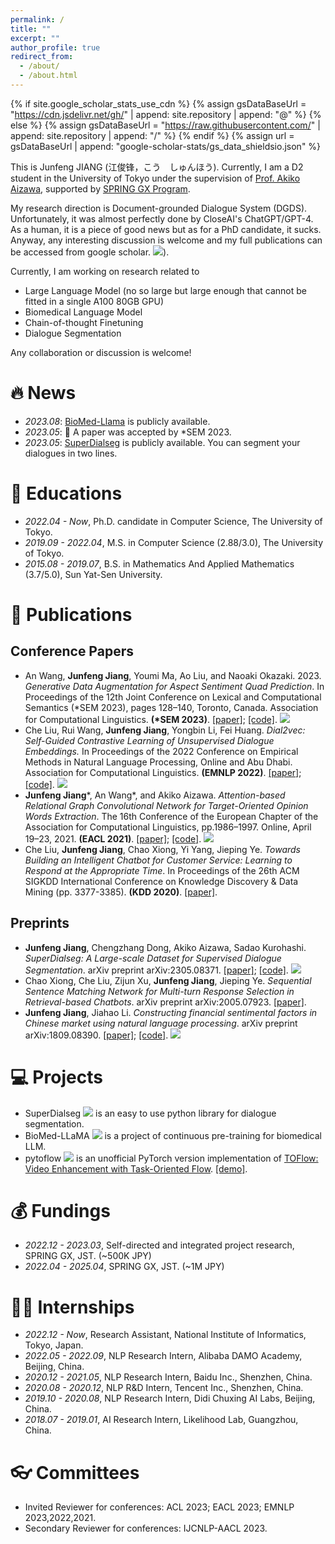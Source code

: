 ```yaml
---
permalink: /
title: ""
excerpt: ""
author_profile: true
redirect_from: 
  - /about/
  - /about.html
---
```


{% if site.google_scholar_stats_use_cdn %}
{% assign gsDataBaseUrl = "https://cdn.jsdelivr.net/gh/" | append: site.repository | append: "@" %}
{% else %}
{% assign gsDataBaseUrl = "https://raw.githubusercontent.com/" | append: site.repository | append: "/" %}
{% endif %}
{% assign url = gsDataBaseUrl | append: "google-scholar-stats/gs_data_shieldsio.json" %}

<span class='anchor' id='about-me'></span>
This is Junfeng JIANG (江俊锋，こう　しゅんほう). Currently, I am a D2 student in the University of Tokyo under the supervision of [Prof. Akiko Aizawa](https://www-al.nii.ac.jp/ja/), supported by [SPRING GX Program](https://spring-gx.adm.s.u-tokyo.ac.jp/en/). 

My research direction is Document-grounded Dialogue System (DGDS). Unfortunately, it was almost perfectly done by CloseAI's ChatGPT/GPT-4. As a human, it is a piece of good news but as for a PhD candidate, it sucks. Anyway, any interesting discussion is welcome and my full publications can be accessed from google scholar. <a href='https://scholar.google.com/citations?user=gvKNfGEAAAAJ'><img src="https://img.shields.io/endpoint?url={{ url | url_encode }}&logo=Google%20Scholar&labelColor=f6f6f6&color=9cf&style=flat&label=citations"></a>).

Currently, I am working on research related to
- Large Language Model (no so large but large enough that cannot be fitted in a single A100 80GB GPU)
- Biomedical Language Model
- Chain-of-thought Finetuning
- Dialogue Segmentation

Any collaboration or discussion is welcome!

# 🔥 News
- *2023.08*: [BioMed-Llama](https://github.com/Coldog2333/BioMed-LLaMA) is publicly available.
- *2023.05*: 🎉 A paper was accepted by \*SEM 2023.
- *2023.05*: [SuperDialseg](https://github.com/Coldog2333/SuperDialseg) is publicly available. You can segment your dialogues in two lines.

# 📖 Educations
- *2022.04 - Now*, Ph.D. candidate in Computer Science, The University of Tokyo. 
- *2019.09 - 2022.04*, M.S. in Computer Science (2.88/3.0), The University of Tokyo.
- *2015.08 - 2019.07*, B.S. in Mathematics And Applied Mathematics (3.7/5.0), Sun Yat-Sen University.

# 📝 Publications 
## Conference Papers
- An Wang, **Junfeng Jiang**, Youmi Ma, Ao Liu, and Naoaki Okazaki. 2023. *Generative Data Augmentation for Aspect Sentiment Quad Prediction*. In Proceedings of the 12th Joint Conference on Lexical and Computational Semantics (*SEM 2023), pages 128–140, Toronto, Canada. Association for Computational Linguistics. **(\*SEM 2023)**. [[paper]](https://aclanthology.org/2023.starsem-1.12.pdf); [[code]](https://github.com/AnWang-AI/AugABSA). [![](https://img.shields.io/github/stars/AnWang-AI/AugABSA?style=social&label=Stars)](https://github.com/AnWang-AI/AugABSA)
- Che Liu, Rui Wang, **Junfeng Jiang**, Yongbin Li, Fei Huang. *Dial2vec: Self-Guided Contrastive Learning of Unsupervised Dialogue Embeddings.* In Proceedings of the 2022 Conference on Empirical Methods in Natural Language Processing, Online and Abu Dhabi. Association for Computational Linguistics. **(EMNLP 2022)**. [[paper]](https://aclanthology.org/2022.emnlp-main.490.pdf); [[code]](https://github.com/AlibabaResearch/DAMO-ConvAI/tree/main/dial2vec). [![](https://img.shields.io/github/stars/AlibabaResearch/DAMO-ConvAI?style=social&label=Stars)](https://github.com/AlibabaResearch/DAMO-ConvAI)
- **Junfeng Jiang**\*, An Wang\*, and Akiko Aizawa. *Attention-based Relational Graph Convolutional Network for Target-Oriented Opinion Words Extraction*. The 16th Conference of the European Chapter of the Association for Computational Linguistics, pp.1986–1997. Online, April 19–23, 2021. **(EACL 2021)**. [[paper]](https://aclanthology.org/2021.eacl-main.170.pdf); [[code]](https://github.com/wcwowwwww/towe-eacl). [![](https://img.shields.io/github/stars/wcwowwwww/towe-eacl?style=social&label=Stars)](https://github.com/wcwowwwww/towe-eacl)
- Che Liu, **Junfeng Jiang**, Chao Xiong, Yi Yang, Jieping Ye. *Towards Building an Intelligent Chatbot for Customer Service: Learning to Respond at the Appropriate Time*. In Proceedings of the 26th ACM SIGKDD International Conference on Knowledge Discovery & Data Mining (pp. 3377-3385). **(KDD 2020)**. [[paper]](https://dl.acm.org/doi/10.1145/3394486.3403390).

## Preprints
- **Junfeng Jiang**, Chengzhang Dong, Akiko Aizawa, Sadao Kurohashi. *SuperDialseg: A Large-scale Dataset for Supervised Dialogue Segmentation*. arXiv preprint arXiv:2305.08371. [[paper]](https://arxiv.org/pdf/2305.08371.pdf); [[code]](https://github.com/Coldog2333/SuperDialseg). [![](https://img.shields.io/github/stars/Coldog2333/SuperDialseg?style=social&label=Stars)](https://github.com/Coldog2333/SuperDialseg)
- Chao Xiong, Che Liu, Zijun Xu, **Junfeng Jiang**, Jieping Ye. *Sequential Sentence Matching Network for Multi-turn Response Selection in Retrieval-based Chatbots*. arXiv preprint arXiv:2005.07923. [[paper]](https://arxiv.org/pdf/2005.07923.pdf).
- **Junfeng Jiang**, Jiahao Li. *Constructing financial sentimental factors in Chinese market using natural language processing*. arXiv preprint arXiv:1809.08390. [[paper]](https://arxiv.org/pdf/1809.08390.pdf); [[code]](https://github.com/Coldog2333/Financial-NLP). [![](https://img.shields.io/github/stars/Coldog2333/Financial-NLP?style=social&label=Stars)](https://github.com/Coldog2333/Financial-NLP)

# 💻 Projects
- SuperDialseg [![](https://img.shields.io/github/stars/Coldog2333/SuperDialseg?style=social&label=Stars)](https://github.com/Coldog2333/SuperDialseg) is an easy to use python library for dialogue segmentation.
- BioMed-LLaMA [![](https://img.shields.io/github/stars/Coldog2333/BioMed-LLaMA?style=social&label=Stars)](https://github.com/Coldog2333/BioMed-LLaMA) is a project of continuous pre-training for biomedical LLM.
- pytoflow [![](https://img.shields.io/github/stars/Coldog2333/pytoflow?style=social&label=Stars)](https://github.com/Coldog2333/pytoflow) is an unofficial PyTorch version implementation of [TOFlow: Video Enhancement with Task-Oriented Flow](http://toflow.csail.mit.edu/toflow_ijcv.pdf). [[demo]](https://www.bilibili.com/video/av39553558/).

<!--
# 🎖 Honors and Awards
- N/A
-->
# 💰 Fundings
- *2022.12 - 2023.03*, Self-directed and integrated project research, SPRING GX, JST. (~500K JPY)
- *2022.04 - 2025.04*, SPRING GX, JST. (~1M JPY)

<!--
# 💬 Invited Talks
- N/A
-->

# 👨‍💻 Internships
- *2022.12 - Now*, Research Assistant, National Institute of Informatics, Tokyo, Japan.
- *2022.05 - 2022.09*, NLP Research Intern, Alibaba DAMO Academy, Beijing, China.
- *2020.12 - 2021.05*, NLP Research Intern, Baidu Inc., Shenzhen, China.
- *2020.08 - 2020.12*, NLP R&D Intern, Tencent Inc., Shenzhen, China.
- *2019.10 - 2020.08*, NLP Research Intern, Didi Chuxing AI Labs, Beijing, China.
- *2018.07 - 2019.01*, AI Research Intern, Likelihood Lab, Guangzhou, China.

# 👓 Committees
- Invited Reviewer for conferences: ACL 2023; EACL 2023; EMNLP 2023,2022,2021.
- Secondary Reviewer for conferences: IJCNLP-AACL 2023.

